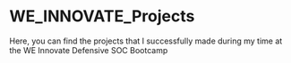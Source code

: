 # WE_INNOVATE_Projects
Here, you can find the projects that I successfully made during my time at the WE Innovate Defensive SOC Bootcamp
